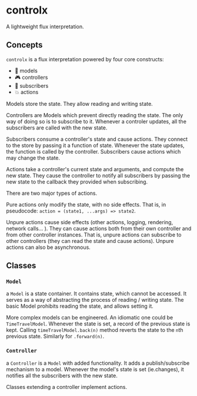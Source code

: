 # controlx
A lightweight flux interpretation.

## Concepts

`controlx` is a flux interpretation powered by four core constructs:

- 💾 models
- 🎮 controllers
- 📡 subscribers
- 💥 actions

Models store the state. They allow reading and writing state.

Controllers are Models which prevent directly reading the state. The only way of doing so is to subscribe to it. Whenever a controler updates, all the subscribers are called with the new state.

Subscribers consume a controller's state and cause actions.
They connect to the store by passing it a function of state. Whenever the state updates, the function is called by the controller.
Subscribers cause actions which may change the state.

Actions take a controller's current state and arguments, and compute the new state. They cause the controller to notify all subscribers by passing the new state to the callback they provided when subscribing.

There are two major types of actions.

Pure actions only modify the state, with no side effects. That is, in pseudocode: `action = (state1, ...args) => state2`.

Unpure actions cause side effects (other actions, logging, rendering, network calls... ). They can cause actions both from their own controller and from other controller instances. That is, unpure actions can subscribe to other controllers (they can read the state and cause actions). Unpure actions can also be asynchronous.

## Classes

### `Model`
a `Model` is a state container. It contains state, which cannot be accessed. It serves as a way of abstracting the process of reading / writing state. The basic Model prohibits reading the state, and allows setting it. 

More complex models can be engineered. An idiomatic one could be `TimeTravelModel`. Whenever the state is set, a record of the previous state is kept. Calling `timeTravelModel.back(n)` method reverts the state to the `n`th previous state. Similarly for `.forward(n)`.

### `Controller`
a `Controller` is a `Model` with added functionality. It adds a publish/subscribe mechanism to a model. Whenever the model's state is set (ie.changes), it notifies all the subscribers with the new state.

Classes extending a controller implement actions.
